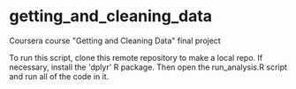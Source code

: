 # getting_and_cleaning_data
Coursera course "Getting and Cleaning Data" final project


To run this script, clone this remote repository to make a local repo. If necessary, install the 'dplyr' R package. Then open the run_analysis.R script and run all of the code in it.
